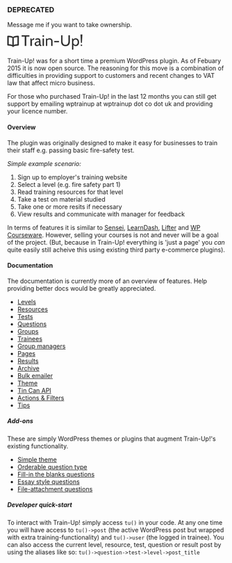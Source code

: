 ### DEPRECATED

Message me if you want to take ownership.

<img src="https://raw.githubusercontent.com/amk221/train-up/master/docs/img/logo.png" width="173" height="35">

Train-Up! was for a short time a premium WordPress plugin. As of Febuary 2015 it is now open source. The reasoning for this move is a combination of difficulties in providing support to customers and recent changes to VAT law that affect micro business.

For those who purchased Train-Up! in the last 12 months you can still get support by emailing wptrainup at wptrainup dot co dot uk and providing your licence number.

#### Overview

The plugin was originally designed to make it easy for businesses to train their staff e.g. passing basic fire-safety test.

_Simple example scenario:_

1. Sign up to employer's training website
2. Select a level (e.g. fire safety part 1)
3. Read training resources for that level
4. Take a test on material studied
5. Take one or more resits if necessary
6. View results and communicate with manager for feedback

In terms of features it is similar to [Sensei](http://www.woothemes.com/products/sensei/), [LearnDash](http://www.learndash.com/), [Lifter](https://lifterlms.com/) and [WP Courseware](https://flyplugins.com/wp-courseware/). However, selling your courses is not and never will be a goal of the project. (But, because in Train-Up! everything is 'just a page' you _can_ quite easily still acheive this using existing third party e-commerce plugins).

#### Documentation

The documentation is currently more of an overview of features. Help providing better docs would be greatly appreciated.

* [Levels](docs/levels.md)
* [Resources](docs/resources.md)
* [Tests](docs/tests.md)
* [Questions](docs/questions.md)
* [Groups](docs/groups.md)
* [Trainees](docs/trainees.md)
* [Group managers](docs/group_managers.md)
* [Pages](docs/pages.md)
* [Results](docs/results.md)
* [Archive](docs/archive.md)
* [Bulk emailer](docs/emailer.md)
* [Theme](docs/theme.md)
* [Tin Can API](docs/tin_can.md)
* [Actions & Filters](docs/actions_and_filters.md)
* [Tips](docs/tips.md)

##### Add-ons
These are simply WordPress themes or plugins that augment Train-Up!'s existing functionality.

* [Simple theme](https://github.com/amk221/train-up.simple_theme)
* [Orderable question type](https://github.com/amk221/train-up.orderable_questions)
* [Fill-in the blanks questions](https://github.com/amk221/train-up.fill_in_the_blanks_questions)
* [Essay style questions](https://github.com/amk221/train-up.essay_questions)
* [File-attachment questions](https://github.com/amk221/train-up.file_attachment_questions)

##### Developer quick-start
To interact with Train-Up! simply access `tu()` in your code. At any one time you will have access to `tu()->post` (the active WordPress post but wrapped with extra training-functionality) and `tu()->user` (the logged in trainee). You can also access the current level, resource, test, question or result post by using the aliases like so:
`tu()->question->test->level->post_title`
